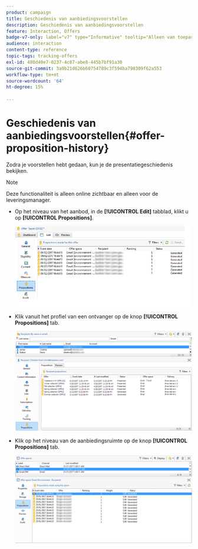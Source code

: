 ```yaml
---
product: campaign
title: Geschiedenis van aanbiedingsvoorstellen
description: Geschiedenis van aanbiedingsvoorstellen
feature: Interaction, Offers
badge-v7-only: label="v7" type="Informative" tooltip="Alleen van toepassing op Campaign Classic v7"
audience: interaction
content-type: reference
topic-tags: tracking-offers
exl-id: 480d49e7-0237-4c87-abe8-445b7bf91a30
source-git-commit: 3a9b21d626b60754789c3f594ba798309f62a553
workflow-type: tm+mt
source-wordcount: '64'
ht-degree: 15%

---
```


# Geschiedenis van aanbiedingsvoorstellen{#offer-proposition-history}



Zodra je voorstellen hebt gedaan, kun je de presentatiegeschiedenis bekijken.

>[!NOTE]
>
>Deze functionaliteit is alleen online zichtbaar en alleen voor de leveringsmanager.

* Op het niveau van het aanbod, in de **[!UICONTROL Edit]** tabblad, klikt u op **[!UICONTROL Propositions]**.

  ![](assets/offer_followup_006.png)

* Klik vanuit het profiel van een ontvanger op de knop **[!UICONTROL Propositions]** tab.

  ![](assets/offer_followup_002.png)

* Klik op het niveau van de aanbiedingsruimte op de knop **[!UICONTROL Propositions]** tab.

  ![](assets/offer_space_prop_001_b.png)

